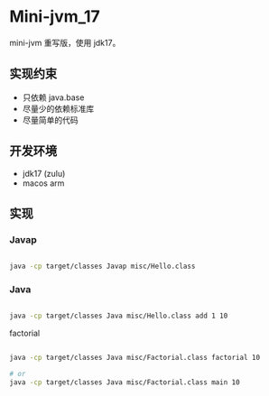 # Mini-jvm_17

mini-jvm 重写版，使用 jdk17。

## 实现约束

- 只依赖 java.base
- 尽量少的依赖标准库
- 尽量简单的代码

## 开发环境

- jdk17 (zulu)
- macos arm

## 实现

### Javap

```bash

java -cp target/classes Javap misc/Hello.class
```

### Java

```bash

java -cp target/classes Java misc/Hello.class add 1 10
```

factorial

```bash

java -cp target/classes Java misc/Factorial.class factorial 10

# or
java -cp target/classes Java misc/Factorial.class main 10
```

